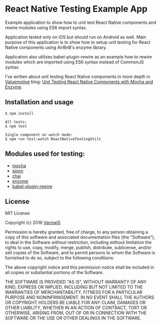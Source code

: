 # React Native Testing Example App

Example application to show how to unit test React Native components and rewire modules using ES6 import syntax.

Application tested only on iOS but should run on Android as well. Main purpose of this application is to show how to setup unit testing for React Native components using AirBnB's enzyme library. 

Application also utilizes babel-plugin-rewire as an example how to rewire modules which are imported using ES6 syntax instead of CommonJS syntax.

I've written about unit testing React Native components in more depth in [Valuemotive](http://valuemotive.com/) blog: [Unit Testing React Native Components with Mocha and Enzyme](http://valuemotive.com/2016/08/01/unit-testing-react-native-components-with-mocha-and-enzyme/).

## Installation and usage

    $ npm install
    
    All tests:
    $ npm test
    
    Single component on watch mode:
    $ npm run test:watch ReactNativeTestingUtils
    
    
## Modules used for testing:

- [mocha](https://mochajs.org/)
- [sinon](http://sinonjs.org/)
- [chai](http://chaijs.com/)
- [enzyme](http://airbnb.io/enzyme/)
- [babel-plugin-rewire](https://www.npmjs.com/package/babel-plugin-rewire)


## License

MIT License

Copyright (c) 2016 [VarmaIS](https://varmais.fi)

Permission is hereby granted, free of charge, to any person obtaining a copy
of this software and associated documentation files (the "Software"), to deal
in the Software without restriction, including without limitation the rights
to use, copy, modify, merge, publish, distribute, sublicense, and/or sell
copies of the Software, and to permit persons to whom the Software is
furnished to do so, subject to the following conditions:

The above copyright notice and this permission notice shall be included in all
copies or substantial portions of the Software.

THE SOFTWARE IS PROVIDED "AS IS", WITHOUT WARRANTY OF ANY KIND, EXPRESS OR
IMPLIED, INCLUDING BUT NOT LIMITED TO THE WARRANTIES OF MERCHANTABILITY,
FITNESS FOR A PARTICULAR PURPOSE AND NONINFRINGEMENT. IN NO EVENT SHALL THE
AUTHORS OR COPYRIGHT HOLDERS BE LIABLE FOR ANY CLAIM, DAMAGES OR OTHER
LIABILITY, WHETHER IN AN ACTION OF CONTRACT, TORT OR OTHERWISE, ARISING FROM,
OUT OF OR IN CONNECTION WITH THE SOFTWARE OR THE USE OR OTHER DEALINGS IN THE
SOFTWARE.
